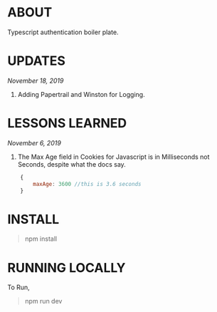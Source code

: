 # ABOUT

Typescript authentication boiler plate.


# UPDATES

*November 18, 2019*
1. Adding Papertrail and Winston for Logging.


# LESSONS LEARNED

*November 6, 2019*
1. The Max Age field in Cookies for Javascript is in Milliseconds not Seconds, despite what the docs say.

> 
```javascript 
    {
        maxAge: 3600 //this is 3.6 seconds
    } 
```




# INSTALL

> npm install

# RUNNING LOCALLY

To Run,

> npm run dev
